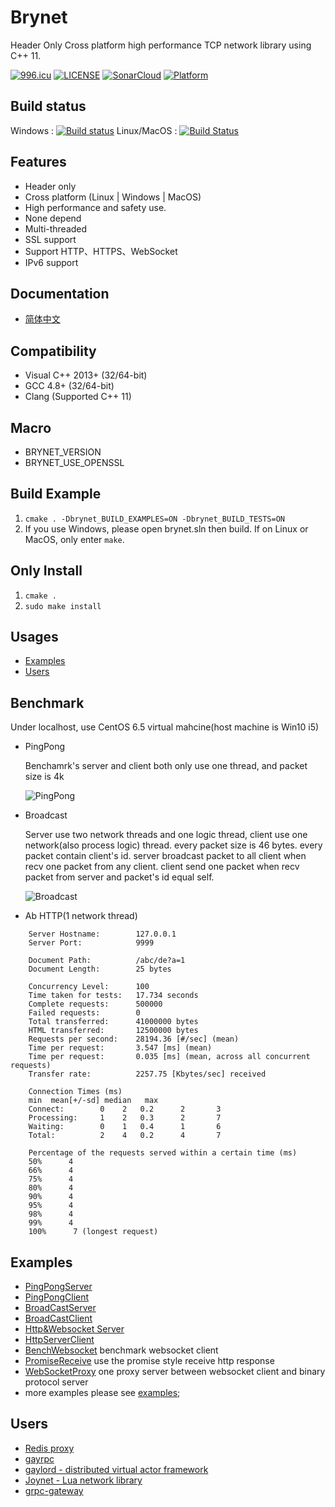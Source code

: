Brynet
=======
Header Only Cross platform high performance TCP network library using C++ 11.

[![996.icu](https://img.shields.io/badge/link-996.icu-red.svg)](https://996.icu)
[![LICENSE](https://img.shields.io/badge/license-NPL%20(The%20996%20Prohibited%20License)-blue.svg)](https://github.com/996icu/996.ICU/blob/master/LICENSE)
[![SonarCloud](https://sonarcloud.io/api/project_badges/measure?project=brynet&metric=alert_status)](https://sonarcloud.io/dashboard/index/brynet)
[![Platform](https://img.shields.io/badge/Platform-Linux,%20Windows,%20MacOS-green.svg?style=flat-square)](https://github.com/IronsDu/brynet)

## Build status
Windows : [![Build status](https://ci.appveyor.com/api/projects/status/a2bxg5umbwwdb01k/branch/master?svg=true)](https://ci.appveyor.com/project/IronsDu/brynet/branch/master) 
Linux/MacOS : [![Build Status](https://travis-ci.org/IronsDu/brynet.svg?branch=master)](https://travis-ci.org/IronsDu/brynet)

## Features
* Header only
* Cross platform (Linux | Windows | MacOS)
* High performance and safety use.
* None depend
* Multi-threaded
* SSL support
* Support HTTP、HTTPS、WebSocket
* IPv6 support

## Documentation
- [简体中文](https://github.com/IronsDu/brynet/blob/master/docs/main.zh-cn.md)

## Compatibility
* Visual C++ 2013+ (32/64-bit)
* GCC 4.8+ (32/64-bit)
* Clang (Supported C++ 11)

## Macro
* BRYNET_VERSION
* BRYNET_USE_OPENSSL


## Build Example
1. `cmake . -Dbrynet_BUILD_EXAMPLES=ON -Dbrynet_BUILD_TESTS=ON`
2. If you use Windows, please open brynet.sln then build. If on Linux or MacOS, only enter `make`.

## Only Install
1. `cmake .`
2. `sudo make install`

## Usages
* [Examples](#examples)
* [Users](#users)

## Benchmark
   Under localhost, use CentOS 6.5 virtual mahcine(host machine is Win10 i5)
* PingPong

  Benchamrk's server and client both only use one thread, and packet size is 4k

  ![PingPong](image/pingpong.png "PingPong")

* Broadcast

  Server use two network threads and one logic thread, client use one network(also process logic) thread. every packet size is 46 bytes.
  every packet contain client's id.
  server broadcast packet to all client when recv one packet from any client.
  client send one packet when recv packet from server and packet's id equal self.

  ![Broadcast](image/broadcast.png "Broadcast")

* Ab HTTP(1 network thread)
```
    Server Hostname:        127.0.0.1
    Server Port:            9999
  
    Document Path:          /abc/de?a=1
    Document Length:        25 bytes
    
    Concurrency Level:      100
    Time taken for tests:   17.734 seconds
    Complete requests:      500000
    Failed requests:        0
    Total transferred:      41000000 bytes
    HTML transferred:       12500000 bytes
    Requests per second:    28194.36 [#/sec] (mean)
    Time per request:       3.547 [ms] (mean)
    Time per request:       0.035 [ms] (mean, across all concurrent requests)
    Transfer rate:          2257.75 [Kbytes/sec] received
    
    Connection Times (ms)
    min  mean[+/-sd] median   max
    Connect:        0    2   0.2      2       3
    Processing:     1    2   0.3      2       7
    Waiting:        0    1   0.4      1       6
    Total:          2    4   0.2      4       7
    
    Percentage of the requests served within a certain time (ms)
    50%      4
    66%      4
    75%      4
    80%      4
    90%      4
    95%      4
    98%      4
    99%      4
    100%      7 (longest request)
```

Examples
----------------------------
* [PingPongServer](https://github.com/IronsDu/dodo/blob/master/examples/PingPongServer.cpp)
* [PingPongClient](https://github.com/IronsDu/dodo/blob/master/examples/PingPongClient.cpp)
* [BroadCastServer](https://github.com/IronsDu/dodo/blob/master/examples/BroadCastServer.cpp)
* [BroadCastClient](https://github.com/IronsDu/dodo/blob/master/examples/BroadCastClient.cpp)
* [Http&Websocket Server](https://github.com/IronsDu/dodo/blob/master/examples/HttpServer.cpp)
* [HttpServerClient](https://github.com/IronsDu/dodo/blob/master/examples/HttpClient.cpp)
* [BenchWebsocket](https://github.com/IronsDu/dodo/blob/master/examples/BenchWebsocket.cpp) benchmark websocket client
* [PromiseReceive](https://github.com/IronsDu/brynet/blob/master/examples/PromiseReceive.cpp) use the promise style receive http response
* [WebSocketProxy](https://github.com/IronsDu/dodo/blob/master/examples/WebBinaryProxy.cpp) one proxy server between websocket client and binary protocol server
* more examples please see [examples](https://github.com/IronsDu/dodo/tree/master/examples);

Users
----------------------------
* [Redis proxy](https://github.com/IronsDu/DBProxy)
* [gayrpc](https://github.com/IronsDu/gayrpc)
* [gaylord - distributed virtual actor framework](https://github.com/IronsDu/gaylord)
* [Joynet - Lua network library](https://github.com/IronsDu/Joynet)
* [grpc-gateway](https://github.com/IronsDu/grpc-gateway)
